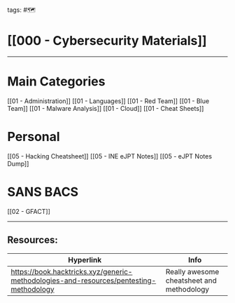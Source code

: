 tags: #🗺

# [[000 - Cybersecurity Materials]]  

***

 # Main Categories

[[01 - Administration]]
[[01 - Languages]]
[[01 - Red Team]]
[[01 - Blue Team]]
[[01 - Malware Analysis]]
[[01 - Cloud]]
[[01 - Cheat Sheets]]


# Personal 
[[05 - Hacking Cheatsheet]]
[[05 - INE eJPT Notes]]
[[05 - eJPT Notes Dump]]

# SANS BACS

[[02 - GFACT]]

___

## Resources:

| Hyperlink | Info |
| --------- | ---- |
| https://book.hacktricks.xyz/generic-methodologies-and-resources/pentesting-methodology | Really awesome cheatsheet and methodology
